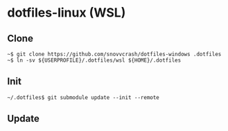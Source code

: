 dotfiles-linux (WSL)
==========

## Clone

```
~$ git clone https://github.com/snovvcrash/dotfiles-windows .dotfiles
~$ ln -sv ${USERPROFILE}/.dotfiles/wsl ${HOME}/.dotfiles
```

## Init

```
~/.dotfiles$ git submodule update --init --remote
```

## Update

```

```
